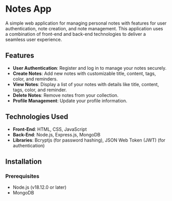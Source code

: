# Notes App

A simple web application for managing personal notes with features for user authentication, note creation, and note management. This application uses a combination of front-end and back-end technologies to deliver a seamless user experience.

## Features

- **User Authentication**: Register and log in to manage your notes securely.
- **Create Notes**: Add new notes with customizable title, content, tags, color, and reminders.
- **View Notes**: Display a list of your notes with details like title, content, tags, color, and reminder.
- **Delete Notes**: Remove notes from your collection.
- **Profile Management**: Update your profile information.

## Technologies Used

- **Front-End**: HTML, CSS, JavaScript
- **Back-End**: Node.js, Express.js, MongoDB
- **Libraries**: Bcryptjs (for password hashing), JSON Web Token (JWT) (for authentication)

## Installation

### Prerequisites

- Node.js (v18.12.0 or later)
- MongoDB


